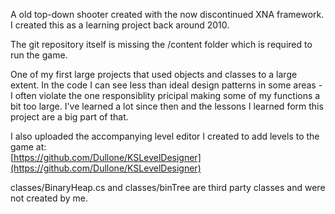 A old top-down shooter created with the now discontinued XNA framework.  I created this as a learning project back around 2010.

The git repository itself is missing the /content folder which is required to run the game.

One of my first large projects that used objects and classes to a large extent.  In the code I can see less than ideal design patterns in some areas - I often violate the one responsiblity pricipal making some of my functions a bit too large.  I've learned a lot since then and the lessons I learned form this project are a big part of that.

I also uploaded the accompanying level editor I created to add levels to the game at:  
[https://github.com/Dullone/KSLevelDesigner](https://github.com/Dullone/KSLevelDesigner)

classes/BinaryHeap.cs and classes/binTree are third party classes and were not created by me.